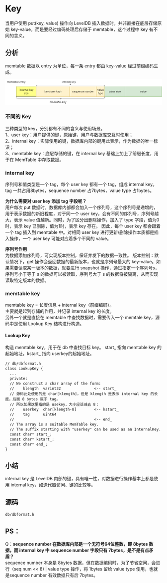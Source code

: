 # Key

当用户使用 put(key, value) 操作向 LevelDB 插入数据时，并非直接在底层存储原始 key-value，而是要经过编码处理后存储于 memtable，这个过程中 key 有不同的含义。

## 分析
memtable 数据以 entry 为单位，每一条 entry 都由 key-value 经过前缀编码生成。   

![memtable entry](../img/memEntry.png "memtable entry")
### 不同的 Key
三种类型的 key，分别都有不同的含义与使用场景。   
1、user key：用户提供的键，原始键，用户与数据库交互时使用；   
2、internal key：实际使用的键，数据库内部的键用此表示，作为数据的唯一标识；    
3、memtable key：底层存储的键，在 internal key 基础上加上了前缀长度，用于在 MemTable 中存取数据。

### internal key    
序列号和值类型是一个 tag，每个 user key 都有一个 tag，组成 internal key。tag 一共占用8bytes，sequence number 占7bytes，value type 占1bytes。

**为什么需要对 user key 添加 tag 字段呢？**     
用户每次 put 数据时，数据库内部都会加入一个序列号，这个序列号是递增的，用于表示数据的新旧程度，对于同一个 user key，会有不同的序列号，序列号越大，表示 value 值越新。同时，为了区分出删除操作，加入了 type 字段，值为0时，表示 key 已删除，值为1时，表示 key 存在。
因此，每个 user key 都会跟着一个 tag 插入到 memtable 中。对相同 user key 进行更新/删除操作本质都是插入操作，一个 user key 可能对应着多个不同的 value。

**序列号作用**   
为数据添加序列号，可实现版本控制，保证并发下的数据一致性。
版本控制：默认情况下，get 操作会返回数据的最新版本，也就是序列号最大的 key-value。如果需要读取某一版本的数据，就要进行 snapshot 操作，通过指定一个序列号s，序列号小于等于 s 的数据可以被读取，序列号大于 s 的数据将被隔离，从而实现读取特定版本的数据。

### memtable key    
memtable key = 长度信息 + internal key（前缀编码）。     
主要就是起到存储的作用，并记录 internal key 的长度。    
另外一个就是直接在 memtable 中查找数据时，需要传入一个 memtale key，源码中是使用 Lookup Key 结构进行构造。

#### Lookup Key
构造 memtable key，用于在 db 中查找目标 key。
start_ 指向 memtable key 的起始地址，kstart_ 指向 userkey的起始地址。
```
// db/dbformat.h
class LookupKey {
  ...
  private:
  // We construct a char array of the form:
  //    klength  varint32               <-- start_
  // 源码此处使用的是 char[klength]，但是 klength 是表示 internal key 的长度，后面 8 bytes 属于 tag。
  // 所以如果这里指的是 usekey，大小应该减去 8；  
  //    userkey  char[klength-8]        <-- kstart_
  //    tag      uint64
  //                                    <-- end_
  // The array is a suitable MemTable key.
  // The suffix starting with "userkey" can be used as an InternalKey.
  const char* start_;
  const char* kstart_;
  const char* end_;
}
```

## 小结
internal key 是 LevelDB 内部的键，具有唯一性，对数据进行操作基本上都是使用 internal key，如迭代器访问、键的比较等。

## 源码
```
db/dbformat.h
```

## PS：
Q：**sequence number 在数据库内部是一个无符号64位整数，即 8bytes 数据，而 internal key 中 sequence number 字段只有 7bytes，是不是有点矛盾？**   
sequence number 本身是 8bytes 数据，但在数据编码时，为了节省空间，会进行（seq num << 8) | value type 操作，将 1bytes 留给 value type 使用，也就是sequence number 有效数据只有后 7bytes。